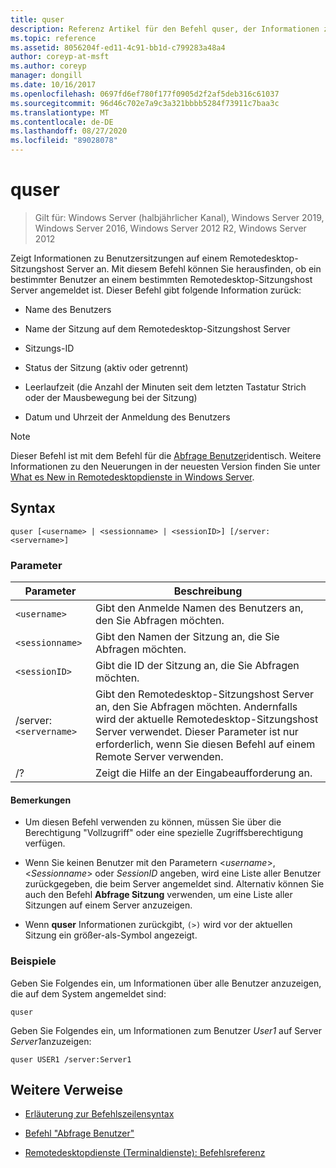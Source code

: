 ```yaml
---
title: quser
description: Referenz Artikel für den Befehl quser, der Informationen zu Benutzersitzungen auf einem Remotedesktop-Sitzungshost Server anzeigt.
ms.topic: reference
ms.assetid: 8056204f-ed11-4c91-bb1d-c799283a48a4
author: coreyp-at-msft
ms.author: coreyp
manager: dongill
ms.date: 10/16/2017
ms.openlocfilehash: 0697fd6ef780f177f0905d2f2af5deb316c61037
ms.sourcegitcommit: 96d46c702e7a9c3a321bbbb5284f73911c7baa3c
ms.translationtype: MT
ms.contentlocale: de-DE
ms.lasthandoff: 08/27/2020
ms.locfileid: "89028078"
---
```

# <a name="quser"></a>quser

> Gilt für: Windows Server (halbjährlicher Kanal), Windows Server 2019, Windows Server 2016, Windows Server 2012 R2, Windows Server 2012

Zeigt Informationen zu Benutzersitzungen auf einem Remotedesktop-Sitzungshost Server an. Mit diesem Befehl können Sie herausfinden, ob ein bestimmter Benutzer an einem bestimmten Remotedesktop-Sitzungshost Server angemeldet ist. Dieser Befehl gibt folgende Information zurück:

- Name des Benutzers

- Name der Sitzung auf dem Remotedesktop-Sitzungshost Server

- Sitzungs-ID

- Status der Sitzung (aktiv oder getrennt)

- Leerlaufzeit (die Anzahl der Minuten seit dem letzten Tastatur Strich oder der Mausbewegung bei der Sitzung)

- Datum und Uhrzeit der Anmeldung des Benutzers

> [!NOTE]
> Dieser Befehl ist mit dem Befehl für die [Abfrage Benutzer](query-user.md)identisch. Weitere Informationen zu den Neuerungen in der neuesten Version finden Sie unter [What es New in Remotedesktopdienste in Windows Server](/previous-versions/windows/it-pro/windows-server-2012-r2-and-2012/dn283323(v=ws.11)).

## <a name="syntax"></a>Syntax

```
quser [<username> | <sessionname> | <sessionID>] [/server:<servername>]
```

### <a name="parameters"></a>Parameter

| Parameter | Beschreibung |
|--|--|
| `<username>` | Gibt den Anmelde Namen des Benutzers an, den Sie Abfragen möchten. |
| `<sessionname>` | Gibt den Namen der Sitzung an, die Sie Abfragen möchten. |
| `<sessionID>` | Gibt die ID der Sitzung an, die Sie Abfragen möchten. |
| /server:`<servername>` | Gibt den Remotedesktop-Sitzungshost Server an, den Sie Abfragen möchten. Andernfalls wird der aktuelle Remotedesktop-Sitzungshost Server verwendet. Dieser Parameter ist nur erforderlich, wenn Sie diesen Befehl auf einem Remote Server verwenden. |
| /? | Zeigt die Hilfe an der Eingabeaufforderung an. |

#### <a name="remarks"></a>Bemerkungen

- Um diesen Befehl verwenden zu können, müssen Sie über die Berechtigung "Vollzugriff" oder eine spezielle Zugriffsberechtigung verfügen.

- Wenn Sie keinen Benutzer mit den Parametern <*username*>, <*Sessionname*> oder *SessionID* angeben, wird eine Liste aller Benutzer zurückgegeben, die beim Server angemeldet sind. Alternativ können Sie auch den Befehl **Abfrage Sitzung** verwenden, um eine Liste aller Sitzungen auf einem Server anzuzeigen.

- Wenn **quser** Informationen zurückgibt, `(>)` wird vor der aktuellen Sitzung ein größer-als-Symbol angezeigt.

### <a name="examples"></a>Beispiele

Geben Sie Folgendes ein, um Informationen über alle Benutzer anzuzeigen, die auf dem System angemeldet sind:

```
quser
```

Geben Sie Folgendes ein, um Informationen zum Benutzer *User1* auf Server *Server1*anzuzeigen:

```
quser USER1 /server:Server1
```

## <a name="additional-references"></a>Weitere Verweise

- [Erläuterung zur Befehlszeilensyntax](command-line-syntax-key.md)

- [Befehl "Abfrage Benutzer"](query-user.md)

- [Remotedesktopdienste (Terminaldienste): Befehlsreferenz](remote-desktop-services-terminal-services-command-reference.md)
